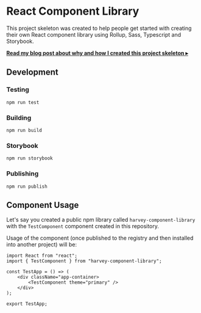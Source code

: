 # React Component Library

This project skeleton was created to help people get started with creating their own React component library using Rollup, Sass, Typescript and Storybook. 

[**Read my blog post about why and how I created this project skeleton ▸**](https://blog.harveydelaney.com/creating-your-own-react-component-library/)

## Development
### Testing
`npm run test`

### Building
`npm run build`

### Storybook
`npm run storybook`

### Publishing
`npm run publish`

## Component Usage
Let's say you created a public npm library called `harvey-component-library` with the `TestComponent` component created in this repository.

Usage of the component (once published to the registry and then installed into another project) will be:

```
import React from "react";
import { TestComponent } from "harvey-component-library";

const TestApp = () => (
    <div className="app-container>
        <TestComponent theme="primary" />
    </div>
);

export TestApp;
```
